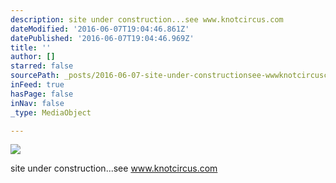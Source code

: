 ```yaml
---
description: site under construction...see www.knotcircus.com
dateModified: '2016-06-07T19:04:46.861Z'
datePublished: '2016-06-07T19:04:46.969Z'
title: ''
author: []
starred: false
sourcePath: _posts/2016-06-07-site-under-constructionsee-wwwknotcircuscom.md
inFeed: true
hasPage: false
inNav: false
_type: MediaObject

---
```

![](https://the-grid-user-content.s3-us-west-2.amazonaws.com/ea8e8027-4f29-4470-84f6-ddbf9037b573.png)

site under construction...see www.knotcircus.com
